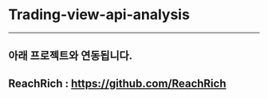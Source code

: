 # Trading-view-api-analysis





----------






## 아래 프로젝트와 연동됩니다.
ReachRich : https://github.com/ReachRich
----------
